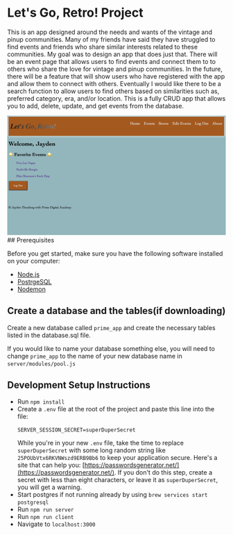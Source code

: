 # Let's Go, Retro! Project
This is an app designed around the needs and wants of the vintage and pinup communities.
Many of my friends have said they have struggled to find events and friends who share similar interests related to these communities. My goal was to design an app that does just that. There will be an event page that allows users to find events and connect them to to others who share the love for vintage and pinup communities.  In the future, there will be a feature that will show users who have registered with the app and allow them to connect with others. Eventually I would like there to be a search function to allow users to find others based on similarities such as, preferred category, era, and/or location.
This is a fully CRUD app that allows you to add, delete, update, and get events from the database.

<img src="/AppImages/Home.png" alt="screenshot of project">
## Prerequisites

Before you get started, make sure you have the following software installed on your computer:

- [Node.js](https://nodejs.org/en/)
- [PostrgeSQL](https://www.postgresql.org/)
- [Nodemon](https://nodemon.io/)

## Create a database and the tables(if downloading)

Create a new database called `prime_app` and create the necessary tables listed in the database.sql file.

If you would like to name your database something else, you will need to change `prime_app` to the name of your new database name in `server/modules/pool.js`

## Development Setup Instructions

* Run `npm install`
* Create a `.env` file at the root of the project and paste this line into the file:
    ```
    SERVER_SESSION_SECRET=superDuperSecret
    ```
    While you're in your new `.env` file, take the time to replace `superDuperSecret` with some long random string like `25POUbVtx6RKVNWszd9ERB9Bb6` to keep your application secure. Here's a site that can help you: [https://passwordsgenerator.net/](https://passwordsgenerator.net/). If you don't do this step, create a secret with less than eight characters, or leave it as `superDuperSecret`, you will get a warning.
* Start postgres if not running already by using `brew services start postgresql`
* Run `npm run server`
* Run `npm run client`
* Navigate to `localhost:3000`

